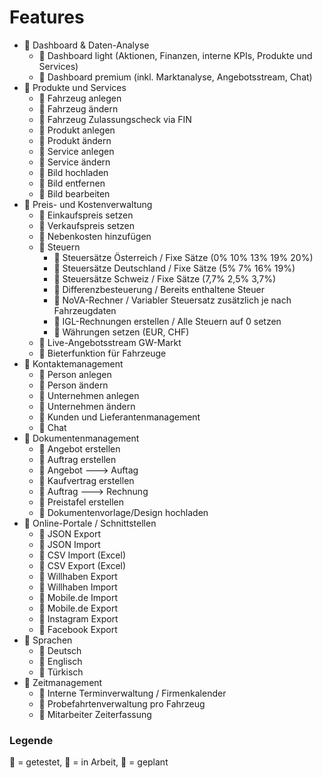 # Features
- 📒 Dashboard & Daten-Analyse
  - 📒 Dashboard light (Aktionen, Finanzen, interne KPIs, Produkte und Services)
  - 📒 Dashboard premium (inkl. Marktanalyse, Angebotsstream, Chat)
- 📗 Produkte und Services
  - 📗 Fahrzeug anlegen
  - 📒 Fahrzeug ändern
  - 📗 Fahrzeug Zulassungscheck via FIN
  - 📗 Produkt anlegen
  - 📗 Produkt ändern
  - 📗 Service anlegen
  - 📗 Service ändern
  - 📒 Bild hochladen
  - 📙 Bild entfernen
  - 📙 Bild bearbeiten
- 📒 Preis- und Kostenverwaltung
  - 📗 Einkaufspreis setzen
  - 📗 Verkaufspreis setzen
  - 📒 Nebenkosten hinzufügen
  - 📒 Steuern
    - 📗 Steuersätze Österreich / Fixe Sätze (0% 10% 13% 19% 20%)
    - 📒 Steuersätze Deutschland / Fixe Sätze (5% 7% 16% 19%)
    - 📒 Steuersätze Schweiz / Fixe Sätze (7,7% 2,5% 3,7%)
    - 📒 Differenzbesteuerung / Bereits enthaltene Steuer
    - 📒 NoVA-Rechner / Variabler Steuersatz zusätzlich je nach Fahrzeugdaten
    - 📙 IGL-Rechnungen erstellen / Alle Steuern auf 0 setzen
    - 📒 Währungen setzen (EUR, CHF)
  - 📙 Live-Angebotsstream GW-Markt
  - 📙 Bieterfunktion für Fahrzeuge
- 📒 Kontaktemanagement
  - 📗 Person anlegen
  - 📒 Person ändern
  - 📗 Unternehmen anlegen
  - 📒 Unternehmen ändern
  - 📒 Kunden und Lieferantenmanagement
  - 📒 Chat
- 📒 Dokumentenmanagement
  - 📗 Angebot erstellen
  - 📗 Auftrag erstellen
  - 📗 Angebot ---> Auftag
  - 📗 Kaufvertrag erstellen
  - 📗 Auftrag ---> Rechnung
  - 📒 Preistafel erstellen
  - 📙 Dokumentenvorlage/Design hochladen
- 📒 Online-Portale / Schnittstellen
  - 📒 JSON Export
  - 📗 JSON Import
  - 📙 CSV Import (Excel)
  - 📙 CSV Export (Excel)
  - 📒 Willhaben Export
  - 📒 Willhaben Import
  - 📙 Mobile.de Import
  - 📙 Mobile.de Export
  - 📙 Instagram Export
  - 📙 Facebook Export
- 📗 Sprachen
  - 📗 Deutsch
  - 📗 Englisch
  - 📗 Türkisch
- 📙 Zeitmanagement
  - 📙 Interne Terminverwaltung / Firmenkalender
  - 📙 Probefahrtenverwaltung pro Fahrzeug
  - 📙 Mitarbeiter Zeiterfassung

### Legende
📗 = getestet, 📒 = in Arbeit, 📙 = geplant
